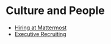 # Culture and People

- [Hiring at Mattermost](../people/hiring.html)  
- [Executive Recruiting](../../people/exec-recruiting.html)
